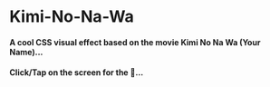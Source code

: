 # Kimi-No-Na-Wa
#### A cool CSS visual effect based on the movie Kimi No Na Wa (Your Name)...
#### Click/Tap on the screen for the 🎵...
